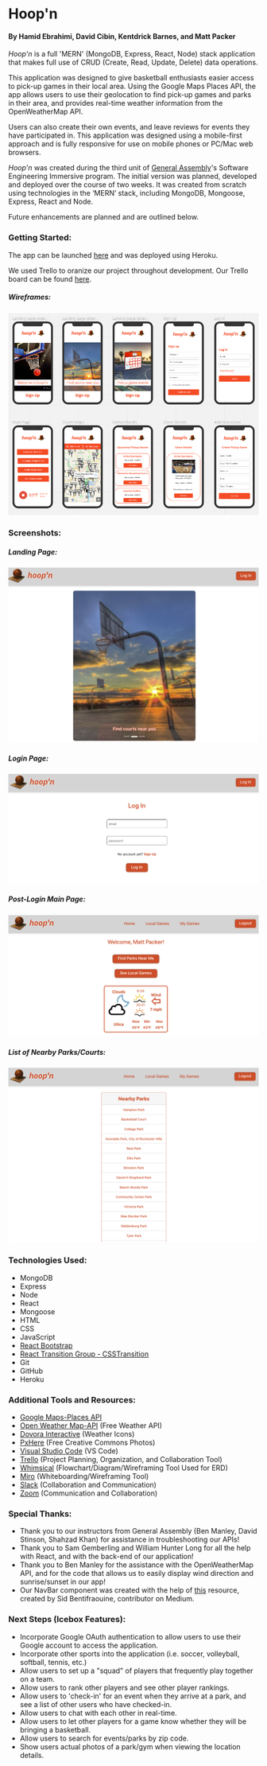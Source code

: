 
# Hoop'n
#### By Hamid Ebrahimi, David Cibin, Kentdrick Barnes, and Matt Packer  


*Hoop'n* is a full 'MERN' (MongoDB, Express, React, Node) stack application that makes full use of CRUD (Create, Read, Update, Delete) data operations.  

This application was designed to give basketball enthusiasts easier access to pick-up games in their local area. Using the Google Maps Places API, the app allows users to use their geolocation to find pick-up games and parks in their area, and provides real-time weather information from the OpenWeatherMap API.

Users can also create their own events, and leave reviews for events they have participated in. This application was designed using a mobile-first approach and is fully responsive for use on mobile phones or PC/Mac web browsers. 

*Hoop'n* was created during the third unit of [General Assembly](https://www.generalassemb.ly)'s Software Engineering Immersive program. The initial version was planned, developed and deployed over the course of two weeks. It was created from scratch using technologies in the ‘MERN’ stack, including MongoDB, Mongoose, Express, React and Node.

Future enhancements are planned and are outlined below.


### Getting Started:
The app can be launched [here](https://hoop-n.herokuapp.com/) and was deployed using Heroku.

We used Trello to oranize our project throughout development. Our Trello board can be found [here](https://trello.com/b/Ob8kwzWp/unit-3-full-stack-mern-app-hoopn#).

##### Wireframes:

![hoop'n - unit 3 project](public/images/mobile-wireframe.png)  

### Screenshots:

##### Landing Page:
![Landing Page](public/images/HoopN_Screen_Landing.png)

##### Login Page:
![Login Page](public/images/HoopN_Screen_Login.png)

##### Post-Login Main Page:
![Main Page](public/images/HoopN_Screen_Main.png)

##### List of Nearby Parks/Courts:
![Nearby Parks Page](public/images/HoopN_Screen_NearbyParks.png)

### Technologies Used:
* MongoDB
* Express
* Node
* React
* Mongoose
* HTML
* CSS
* JavaScript
* [React Bootstrap](https://react-bootstrap.github.io/)
* [React Transition Group - CSSTransition](http://reactcommunity.org/react-transition-group/css-transition)
* Git
* GitHub
* Heroku


### Additional Tools and Resources:
* [Google Maps-Places API](https://developers.google.com/maps/documentation/places/web-service/overview)
* [Open Weather Map-API](https://openweathermap.org/api) (Free Weather API)
* [Dovora Interactive](https://www.dovora.com/resources/weather-icons/) (Weather Icons)
* [PxHere](https://pxhere.com/) (Free Creative Commons Photos) 
* [Visual Studio Code](https://code.visualstudio.com/) (VS Code)
* [Trello](https://trello.com/en-US) (Project Planning, Organization, and Collaboration Tool)
* [Whimsical](https://whimsical.com/) (Flowchart/Diagram/Wireframing Tool Used for ERD)
* [Miro](https://miro.com) (Whiteboarding/Wireframing Tool)
* [Slack](https://slack.com/) (Collaboration and Communication)
* [Zoom](https://zoom.us) (Communication and Collaboration)


### Special Thanks:
* Thank you to our instructors from General Assembly (Ben Manley, David Stinson, Shahzad Khan) for assistance in troubleshooting our APIs!
* Thank you to Sam Gemberling and William Hunter Long for all the help with React, and with the back-end of our application!
* Thank you to Ben Manley for the assistance with the OpenWeatherMap API, and for the code that allows us to easily display wind direction and sunrise/sunset in our app!
* Our NavBar component was created with the help of [this](https://medium.com/@sidbentifraouine) resource, created by Sid Bentifraouine, contributor on Medium.


### Next Steps (Icebox Features):
* Incorporate Google OAuth authentication to allow users to use their Google account to access the application.
* Incorporate other sports into the application (i.e. soccer, volleyball, softball, tennis, etc.)
* Allow users to set up a "squad" of players that frequently play together on a team.
* Allow users to rank other players and see other player rankings.
* Allow users to 'check-in' for an event when they arrive at a park, and see a list of other users who have checked-in.
* Allow users to chat with each other in real-time.
* Allow users to let other players for a game know whether they will be bringing a basketball.
* Allow users to search for events/parks by zip code.
* Show users actual photos of a park/gym when viewing the location details.

